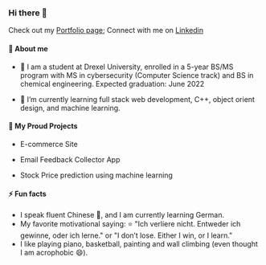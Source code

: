 ### Hi there 👋
Check out my <a href="https://ariel-yeung.github.io/" target="_blank">Portfolio page</a>; Connect with me on <a href= "https://www.linkedin.com/in/man-yi-ariel-yeung-45793313a">Linkedin</a>

#### :raising_hand: About me
- :open_book: I am a student at Drexel University, enrolled in a 5-year BS/MS program with MS in cybersecurity (Computer Science track) and BS in chemical engineering. Expected graduation: June 2022

- 🌱 I’m currently learning full stack web development, C++, object orient design, and machine learning.

#### :raising_hand: My Proud Projects
- E-commerce Site

- Email Feedback Collector App

- Stock Price prediction using machine learning

#### ⚡ Fun facts
- I speak fluent Chinese :100:, and I am currently learning German.
- My favorite motivational saying: :star: "Ich verliere nicht. Entweder ich gewinne, oder ich lerne." or "I don’t lose. Either I win, or I learn." 
- I like playing piano, basketball, painting and wall climbing (even thought I am acrophobic	:smile:).
